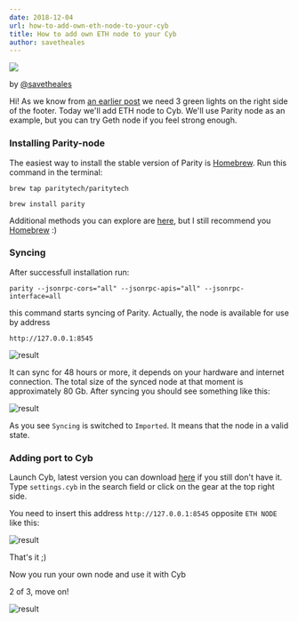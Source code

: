 ```yaml
---
date: 2018-12-04
url: how-to-add-own-eth-node-to-your-cyb
title: How to add own ETH node to your Cyb
author: savetheales
---
```


![](0.png)

by [@savetheales](https://cyb//0x00CA47db1BE92C1072e973fd8DC4A082f7d70214.eth)

Hi! As we know from [an earlier post](https://steemit.com/web3/@savetheales/how-to-add-custom-ipfs-node-to-your-cyb) we need 3 green lights on the right side of the footer. Today we'll add ETH node to Cyb. We'll use Parity node as an example, but you can try Geth node if you feel strong enough.

### Installing Parity-node

The easiest way to install the stable version of Parity is [Homebrew](https://brew.sh/). Run this command in the terminal:

`brew tap paritytech/paritytech`

`brew install parity`

Additional methods you can explore are [here](https://wiki.parity.io/Setup), but I still recommend you [Homebrew](https://brew.sh/) :)

### Syncing

After successfull installation run:

`parity --jsonrpc-cors="all" --jsonrpc-apis="all" --jsonrpc-interface=all`

this command starts syncing of Parity. Actually, the node is available for use by address

`http://127.0.0.1:8545`

![result](3.png)

It can sync for 48 hours or more, it depends on your hardware and internet connection. The total size of the synced node at that moment is approximately 80 Gb. After syncing you should see something like this:

![result](4.png)

As you see `Syncing` is switched to `Imported`. It means that the node in a valid state.


### Adding port to Cyb

Launch Cyb, latest version you can download [here](https://github.com/cybercongress/cyb/releases) if you still don't have it. Type `settings.cyb` in the search field or click on the gear at the top right side.

You need to insert this address `http://127.0.0.1:8545` opposite `ETH NODE` like this:

![result](1.png)

That's it ;)

Now you run your own node and use it with Cyb 

2 of 3, move on!

![result](2.png)
